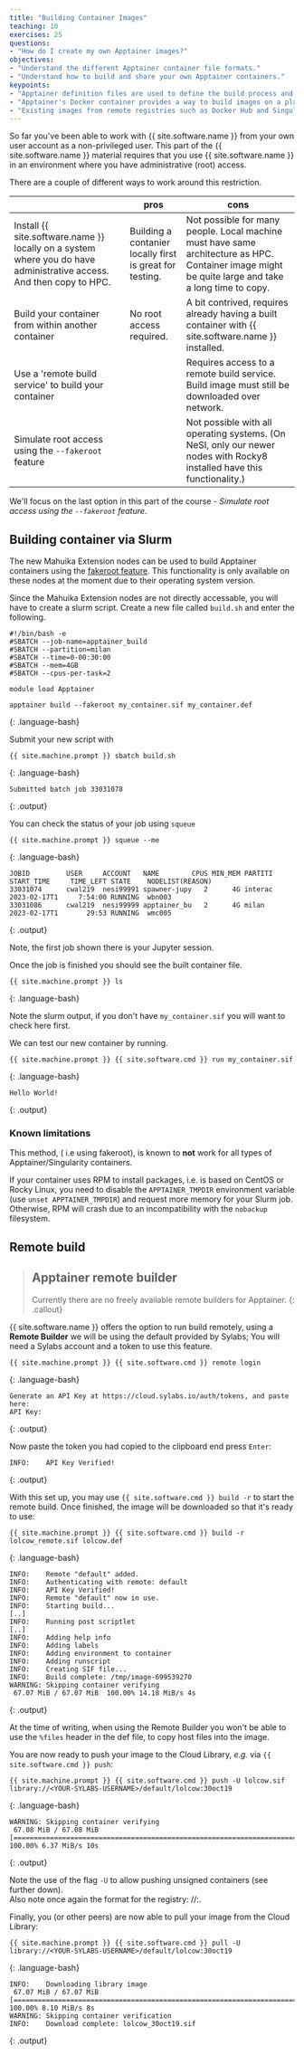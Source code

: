 ```yaml
---
title: "Building Container Images"
teaching: 10
exercises: 25
questions:
- "How do I create my own Apptainer images?"
objectives:
- "Understand the different Apptainer container file formats."
- "Understand how to build and share your own Apptainer containers."
keypoints:
- "Apptainer definition files are used to define the build process and configuration for an image."
- "Apptainer's Docker container provides a way to build images on a platform where Apptainer is not installed but Docker is available."
- "Existing images from remote registries such as Docker Hub and Singularity Hub can be used as a base for creating new Apptainer images."
---
```


So far you've been able to work with {{ site.software.name }} from your own user account as a non-privileged user. This part of the {{ site.software.name }} material requires that you use {{ site.software.name }} in an environment where you have administrative (root) access.

There are a couple of different ways to work around this restriction.

<table>
<thead>
  <tr>
    <th></th>
    <th></th>
    <th>pros</th>
    <th>cons</th>
  </tr>
</thead>
<tbody>
  <tr>
    <td>Install {{ site.software.name }} locally on a system where you do have administrative access. And then copy to HPC.</td>
    <td></td>
    <td>Building a contanier locally first is great for testing.</td>
    <td>Not possible for many people. Local machine must have same architecture as HPC. Container image might be quite large and take a long time to copy. </td>
  </tr>
  <tr>
    <td>Build your container from within another container</td>
    <td></td>
    <td>No root access required.</td>
    <td>A bit contrived, requires already having a built container with {{ site.software.name }} installed.</td>
  </tr>
  <tr>
    <td>Use a 'remote build service' to build your container</td>
    <td></td>
    <td></td>
    <td>Requires access to a remote build service. Build image must still be downloaded over network.</td>
  </tr>
  <tr>
    <td>Simulate root access using the <code>--fakeroot</code> feature</td>
    <td></td>
    <td></td>
    <td>Not possible with all operating systems. (On NeSI, only our newer nodes with Rocky8 installed have this functionality.)</td>

  </tr>
</tbody>
</table>

We'll focus on the last option in this part of the course - _Simulate root access using the `--fakeroot` feature_.

## Building container via Slurm

The new Mahuika Extension nodes can be used to build Apptainer containers using the [fakeroot feature](https://apptainer.org/docs/user/main/fakeroot.html). This functionality is only available on these nodes at the moment due to their operating system version.

Since the Mahuika Extension nodes are not directly accessable, you will have to create a slurm script.
Create a new file called `build.sh` and enter the following.

```
#!/bin/bash -e
#SBATCH --job-name=apptainer_build
#SBATCH --partition=milan
#SBATCH --time=0-00:30:00
#SBATCH --mem=4GB
#SBATCH --cpus-per-task=2

module load Apptainer

apptainer build --fakeroot my_container.sif my_container.def
```
{: .language-bash}

Submit your new script with


```
{{ site.machine.prompt }} sbatch build.sh
```
{: .language-bash}


```
Submitted batch job 33031078
```
{: .output}

You can check the status of your job using `squeue`

```
{{ site.machine.prompt }} squeue --me
```
{: .language-bash}

```
JOBID         USER     ACCOUNT   NAME        CPUS MIN_MEM PARTITI START_TIME     TIME_LEFT STATE    NODELIST(REASON)    
33031074      cwal219  nesi99991 spawner-jupy   2      4G interac 2023-02-17T1     7:54:00 RUNNING  wbn003              
33031086      cwal219  nesi99999 apptainer_bu   2      4G milan   2023-02-17T1       29:53 RUNNING  wmc005     
```
{: .output}

Note, the first job shown there is your Jupyter session.

Once the job is finished you should see the built container file.

```
{{ site.machine.prompt }} ls
```
{: .language-bash}

Note the slurm output, if you don't have `my_container.sif` you will want to check here first.

We can test our new container by running.

```
{{ site.machine.prompt }} {{ site.software.cmd }} run my_container.sif
```
{: .language-bash}


```
Hello World!
```
{: .output}

### Known limitations

This method, ( i.e using fakeroot), is known to **not** work for all types of Apptainer/Singularity containers.

If your container uses RPM to install packages, i.e. is based on CentOS or Rocky Linux, you need to disable the `APPTAINER_TMPDIR` environment variable (use `unset APPTAINER_TMPDIR`) and request more memory for your Slurm job. Otherwise, RPM will crash due to an incompatibility with the `nobackup` filesystem.

## Remote build

> ## Apptainer remote builder
>
> Currently there are no freely available remote builders for Apptainer.
{: .callout}

{{ site.software.name }} offers the option to run build remotely, using a **Remote Builder** we will be using the default provided by Sylabs; You will need a Sylabs account and a token to use this feature.

```
{{ site.machine.prompt }} {{ site.software.cmd }} remote login
```
{: .language-bash}

```
Generate an API Key at https://cloud.sylabs.io/auth/tokens, and paste here:
API Key:
```
{: .output}

Now paste the token you had copied to the clipboard end press `Enter`:

```
INFO:    API Key Verified!
```
{: .output}

With this set up, you may use `{{ site.software.cmd }} build -r` to start the remote build. Once finished, the image will be downloaded so that it's ready to use:

```
{{ site.machine.prompt }} {{ site.software.cmd }} build -r lolcow_remote.sif lolcow.def
```
{: .language-bash}

```
INFO:    Remote "default" added.
INFO:    Authenticating with remote: default
INFO:    API Key Verified!
INFO:    Remote "default" now in use.
INFO:    Starting build...
[..]
INFO:    Running post scriptlet
[..]
INFO:    Adding help info
INFO:    Adding labels
INFO:    Adding environment to container
INFO:    Adding runscript
INFO:    Creating SIF file...
INFO:    Build complete: /tmp/image-699539270
WARNING: Skipping container verifying
 67.07 MiB / 67.07 MiB  100.00% 14.18 MiB/s 4s
```
{: .output}

At the time of writing, when using the Remote Builder you won't be able to use the `%files` header in the def file, to copy host files into the image.

You are now ready to push your image to the Cloud Library, *e.g.* via `{{ site.software.cmd }} push`:

```
{{ site.machine.prompt }} {{ site.software.cmd }} push -U lolcow.sif library://<YOUR-SYLABS-USERNAME>/default/lolcow:30oct19
```
{: .language-bash}

```
WARNING: Skipping container verifying
 67.08 MiB / 67.08 MiB [==================================================================================================================================] 100.00% 6.37 MiB/s 10s
```
{: .output}

Note the use of the flag `-U` to allow pushing unsigned containers (see further down).  
Also note once again the format for the registry: <user>/<user-collection>/<name>:<tag>.

Finally, you (or other peers) are now able to pull your image from the Cloud Library:

```
{{ site.machine.prompt }} {{ site.software.cmd }} pull -U library://<YOUR-SYLABS-USERNAME>/default/lolcow:30oct19
```
{: .language-bash}

```
INFO:    Downloading library image
 67.07 MiB / 67.07 MiB [===================================================================================================================================] 100.00% 8.10 MiB/s 8s
WARNING: Skipping container verification
INFO:    Download complete: lolcow_30oct19.sif
```
{: .output}

<!-- ### Other build options -->

<!-- The def file specification has a number of other interesting features, to know more about them you can visit the [Sylabs docs on def files](https://sylabs.io/guides/3.3/user-guide/definition_files.html).

In the episode on GUI applications we'll see how to use `%startscript` to configure the behaviour of containers running in background.

If you are in a development phase, where you don't know yet what you will include in your final container image, you can start with a *sandbox* image. This is a special type of image designed for development purposes, consisting not of a single file, but instead of a directory. To create one, run something like:

```
sudo singularity build --sandbox playbox/ docker://ubuntu:18.04
```
{: .bash}

Then to open it and play, run:

```
sudo singularity shell --writable playbox/
```
{: .bash}

More information on sandbox images can be found at the [Sylabs docs on building images](https://sylabs.io/guides/3.3/user-guide/build_a_container.html#creating-writable-sandbox-directories).

One last notable feature is the ability to use PGP keys to sign and verify container images. In this way, users of 3rd party containers can double check that the image they're running is bit-by-bit equivalent to the one that the author originally built, largely reducing the possibility to run containers infected by malware. you can find more on this topic at the [Sylabs docs on signing and verifying containers](https://sylabs.io/guides/3.3/user-guide/signNverify.html).  -->
